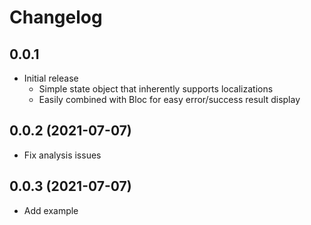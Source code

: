 # Changelog

## 0.0.1

- Initial release
  - Simple state object that inherently supports localizations
  - Easily combined with Bloc for easy error/success result display

## 0.0.2 (2021-07-07)

- Fix analysis issues

## 0.0.3 (2021-07-07)

- Add example
